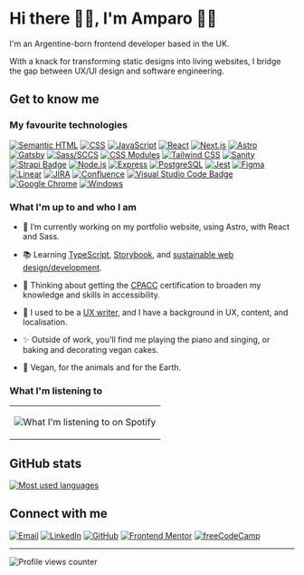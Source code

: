 # Hi there 👋🏼, I'm Amparo 👩‍💻

I'm an Argentine-born frontend developer based in the UK.

With a knack for transforming static designs into living websites, I bridge the gap between UX/UI design and software engineering.

## Get to know me

### My favourite technologies

[![Semantic HTML](https://img.shields.io/badge/Semantic_HTML-E34F26?style=for-the-badge&logo=html5&logoColor=white)](https://web.dev/learn/html/semantic-html/)
[![CSS](https://img.shields.io/badge/CSS-1572B6?style=for-the-badge&logo=css3&logoColor=white)](https://web.dev/learn/css/)
[![JavaScript](https://img.shields.io/badge/JavaScript-323330?style=for-the-badge&logo=javascript&color=F7DF1E&logoColor=black)](https://developer.mozilla.org/en-US/docs/Web/JavaScript)
[![React](https://img.shields.io/badge/React-20232A?style=for-the-badge&logo=react&logoColor=61DAFB)](https://react.dev/)
[![Next.js](https://img.shields.io/badge/Next.js-000?logo=nextdotjs&logoColor=fff&style=for-the-badge)](https://nextjs.org/)
[![Astro](https://img.shields.io/badge/Astro-dc43d7?logo=astro&style=for-the-badge&logoColor=white)](https://astro.build/)
[![Gatsby](https://img.shields.io/badge/Gatsby-639?logo=gatsby&logoColor=fff&style=for-the-badge)](https://www.gatsbyjs.com/)
[![Sass/SCCS](https://img.shields.io/badge/Sass-CC6699?style=for-the-badge&logo=sass&logoColor=white)](https://sass-lang.com/)
[![CSS Modules](https://img.shields.io/badge/CSS%20Modules-000?logo=cssmodules&logoColor=fff&style=for-the-badge)](https://github.com/css-modules/css-modules)
[![Tailwind CSS](https://img.shields.io/badge/Tailwind%20CSS-06B6D4?logo=tailwindcss&logoColor=fff&style=for-the-badge)](https://tailwindcss.com/)
[![Sanity](https://img.shields.io/badge/Sanity-f16a5c?style=for-the-badge)](https://sanity.io)
[![Strapi Badge](https://img.shields.io/badge/Strapi-2F2E8B?logo=strapi&logoColor=fff&style=for-the-badge)](https://strapi.io/)
[![Node.js](https://img.shields.io/badge/Node.js-393?logo=nodedotjs&logoColor=fff&style=for-the-badge)](https://nodejs.org/)
[![Express](https://img.shields.io/badge/Express-000?logo=express&logoColor=fff&style=for-the-badge)](https://expressjs.com/)
[![PostgreSQL](https://img.shields.io/badge/PostgreSQL-316192?style=for-the-badge&logo=postgresql&logoColor=white)](https://www.postgresql.org/)
[![Jest](https://img.shields.io/badge/Jest-C21325?style=for-the-badge&logo=jest&logoColor=white)](https://jestjs.io/)
[![Figma](https://img.shields.io/badge/Figma-a751f7?style=for-the-badge&logo=figma&logoColor=white)](https://www.figma.com/ui-design-tool/)
[![Linear](https://img.shields.io/badge/Linear-5E6AD2?logo=linear&logoColor=fff&style=for-the-badge)](https://linear.app/)
[![JIRA](https://img.shields.io/badge/Jira-0052CC?style=for-the-badge&logo=Jira&logoColor=white)](https://www.atlassian.com/software/jira/guides/getting-started/introduction#what-is-jira-software)
[![Confluence](https://img.shields.io/badge/Confluence-172B4D?logo=confluence&logoColor=fff&style=for-the-badge)](https://www.atlassian.com/software/confluence/resources/guides)
[![Visual Studio Code Badge](https://img.shields.io/badge/Visual%20Studio%20Code-007ACC?logo=visualstudiocode&logoColor=fff&style=for-the-badge)](https://code.visualstudio.com/)
[![Google Chrome](https://img.shields.io/badge/Google%20Chrome-fcd15c?logo=googlechrome&logoColor=000&style=for-the-badge)](https://www.google.com/chrome/)
[![Windows](https://img.shields.io/badge/Windows-0078D6?logo=windows&logoColor=fff&style=for-the-badge)](https://98.js.org/)

### What I'm up to and who I am

- 🔭 I’m currently working on my portfolio website, using Astro, with React and Sass.
  
- 📚 Learning [TypeScript](https://www.typescriptlang.org/), [Storybook](https://storybook.js.org/), and [sustainable web design/development](https://sustainablewebdesign.org/).
  
- 💭 Thinking about getting the [CPACC](https://www.accessibilityassociation.org/s/certified-professional) certification to broaden my knowledge and skills in accessibility.
  
- 🦄 I used to be a [UX writer](https://linkedin.com/in/amparozeballos), and I have a background in UX, content, and localisation.
  
- ✨ Outside of work, you'll find me playing the piano and singing, or baking and decorating vegan cakes.
  
- 🌱 Vegan, for the animals and for the Earth.

<!-- <img src="https://spotify-github-profile.vercel.app/api/view?uid=amparozeballos&cover_image=true&theme=default&show_offline=false&background_color=121212&interchange=true" /> -->

### What I'm listening to

<table>
<tr>
<td>
  
![What I'm listening to on Spotify](https://spotify-github-profile.vercel.app/api/view?uid=amparozeballos&cover_image=true&theme=natemoo-re&show_offline=false&interchange=true)

</td>
</tr>
</table>


## GitHub stats

[![Most used languages](https://github-readme-stats-amparo.vercel.app/api/top-langs/?username=amparoamparo&langs_count=6&layout=compact)](https://github.com/amparoamparo?tab=repositories)


## Connect with me

[![Email](https://img.shields.io/badge/Send_me_an_email-EA4335?style=for-the-badge&logo=gmail&logoColor=white)](mailto:hello@amparo.codes?subject=Hello%20from%20GitHub)
[![LinkedIn](https://img.shields.io/badge/LinkedIn-0A66C2?logo=linkedin&logoColor=fff&style=for-the-badge)](https://linkedin.com/in/amparozeballos)
[![GitHub](https://img.shields.io/badge/GitHub-181717?logo=github&logoColor=fff&style=for-the-badge)](https://github.com/amparoamparo)
[![Frontend Mentor](https://img.shields.io/badge/Frontend%20Mentor-3F54A3?logo=frontendmentor&logoColor=fff&style=for-the-badge)](https://frontendmentor.io/profile/amparoamparo)
[![freeCodeCamp](https://img.shields.io/badge/freeCodeCamp-0A0A23?logo=freecodecamp&logoColor=fff&style=for-the-badge)](https://freecodecamp.org/amparo)

<!-- 
## Support me

[![PayPal](https://img.shields.io/badge/PayPal-00457C?logo=paypal&logoColor=fff&style=for-the-badge)](https://paypal.me/amparocodes)
[![Buy Me A Coffee Badge](https://img.shields.io/badge/Buy%20Me%20A%20Coffee-FD0?logo=buymeacoffee&logoColor=000&style=for-the-badge)](https://buymeacoffee.com/amparoamparo)
[![Ko-fi](https://img.shields.io/badge/Ko--fi-FF5E5B?logo=kofi&logoColor=fff&style=for-the-badge)](https://ko-fi.com/amparoamparo) -->

---

![Profile views counter](https://komarev.com/ghpvc/?username=amparoamparo&&style=for-the-badge)

<!-- ![Most used languages](https://github-readme-stats-amparo.vercel.app/api/top-langs/?username=amparoamparo&langs_count=6&layout=compact) -->
